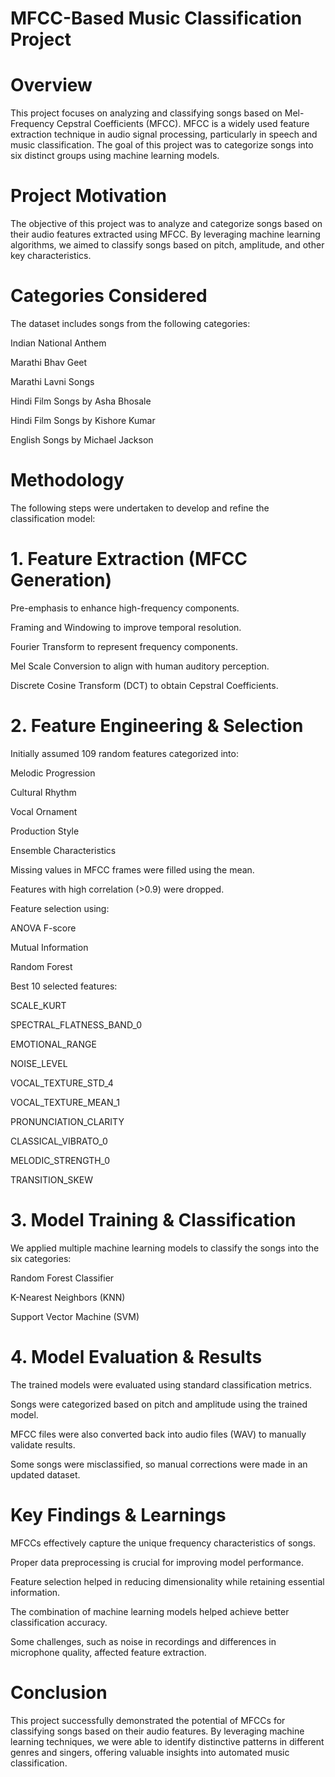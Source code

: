 # MFCC-Based Music Classification Project

# Overview

This project focuses on analyzing and classifying songs based on Mel-Frequency Cepstral Coefficients (MFCC). MFCC is a widely used feature extraction technique in audio signal processing, particularly in speech and music classification. The goal of this project was to categorize songs into six distinct groups using machine learning models.

# Project Motivation

The objective of this project was to analyze and categorize songs based on their audio features extracted using MFCC. By leveraging machine learning algorithms, we aimed to classify songs based on pitch, amplitude, and other key characteristics.

# Categories Considered

The dataset includes songs from the following categories:

Indian National Anthem

Marathi Bhav Geet

Marathi Lavni Songs

Hindi Film Songs by Asha Bhosale

Hindi Film Songs by Kishore Kumar

English Songs by Michael Jackson

# Methodology

The following steps were undertaken to develop and refine the classification model:

# 1. Feature Extraction (MFCC Generation)

Pre-emphasis to enhance high-frequency components.

Framing and Windowing to improve temporal resolution.

Fourier Transform to represent frequency components.

Mel Scale Conversion to align with human auditory perception.

Discrete Cosine Transform (DCT) to obtain Cepstral Coefficients.

# 2. Feature Engineering & Selection

Initially assumed 109 random features categorized into:

Melodic Progression

Cultural Rhythm

Vocal Ornament

Production Style

Ensemble Characteristics

Missing values in MFCC frames were filled using the mean.

Features with high correlation (>0.9) were dropped.

Feature selection using:

ANOVA F-score

Mutual Information

Random Forest

Best 10 selected features:

SCALE_KURT

SPECTRAL_FLATNESS_BAND_0

EMOTIONAL_RANGE

NOISE_LEVEL

VOCAL_TEXTURE_STD_4

VOCAL_TEXTURE_MEAN_1

PRONUNCIATION_CLARITY

CLASSICAL_VIBRATO_0

MELODIC_STRENGTH_0

TRANSITION_SKEW

# 3. Model Training & Classification

We applied multiple machine learning models to classify the songs into the six categories:

Random Forest Classifier

K-Nearest Neighbors (KNN)

Support Vector Machine (SVM)

# 4. Model Evaluation & Results

The trained models were evaluated using standard classification metrics.

Songs were categorized based on pitch and amplitude using the trained model.

MFCC files were also converted back into audio files (WAV) to manually validate results.

Some songs were misclassified, so manual corrections were made in an updated dataset.

# Key Findings & Learnings

MFCCs effectively capture the unique frequency characteristics of songs.

Proper data preprocessing is crucial for improving model performance.

Feature selection helped in reducing dimensionality while retaining essential information.

The combination of machine learning models helped achieve better classification accuracy.

Some challenges, such as noise in recordings and differences in microphone quality, affected feature extraction.

# Conclusion

This project successfully demonstrated the potential of MFCCs for classifying songs based on their audio features. By leveraging machine learning techniques, we were able to identify distinctive patterns in different genres and singers, offering valuable insights into automated music classification.
